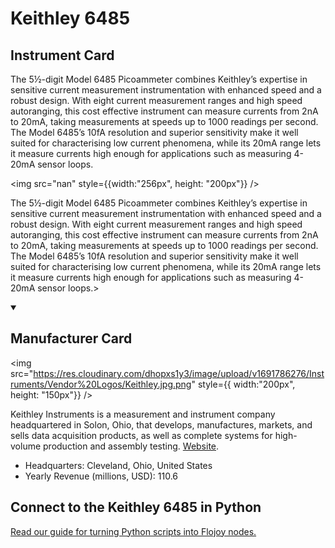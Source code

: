 
# Keithley 6485

## Instrument Card

<div className="flex">

<div>

The 5½-digit Model 6485 Picoammeter combines Keithley’s expertise in sensitive current measurement instrumentation with enhanced speed and a robust design. With eight current measurement ranges and high speed autoranging, this cost effective instrument can measure currents from 2nA to 20mA, taking measurements at speeds up to 1000 readings per second. The Model 6485’s 10fA resolution and superior sensitivity make it well suited for characterising low current phenomena, while its 20mA range lets it measure currents high enough for applications such as measuring 4-20mA sensor loops.

</div>

<img src="nan" style={{width:"256px", height: "200px"}} />

</div>

The 5½-digit Model 6485 Picoammeter combines Keithley’s expertise in sensitive current measurement instrumentation with enhanced speed and a robust design. With eight current measurement ranges and high speed autoranging, this cost effective instrument can measure currents from 2nA to 20mA, taking measurements at speeds up to 1000 readings per second. The Model 6485’s 10fA resolution and superior sensitivity make it well suited for characterising low current phenomena, while its 20mA range lets it measure currents high enough for applications such as measuring 4-20mA sensor loops.>

<details open>
<summary><h2>Manufacturer Card</h2></summary>

<img src="https://res.cloudinary.com/dhopxs1y3/image/upload/v1691786276/Instruments/Vendor%20Logos/Keithley.jpg.png" style={{ width:"200px", height: "150px"}} />

Keithley Instruments is a measurement and instrument company headquartered in Solon, Ohio, that develops, manufactures, markets, and sells data acquisition products, as well as complete systems for high-volume production and assembly testing. <a href="https://www.tek.com/en">Website</a>.

<ul>
  <li>Headquarters: Cleveland, Ohio, United States</li>
  <li>Yearly Revenue (millions, USD): 110.6</li>
</ul>
</details>

## Connect to the Keithley 6485 in Python

[Read our guide for turning Python scripts into Flojoy nodes.](https://docs.flojoy.ai/custom-nodes/creating-custom-node/)


